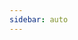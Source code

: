 ```yaml
---
sidebar: auto
---
```


<newsDetail
  :comments-count="12"
  :like-count="7"
  :liked="undefined"
  :images="undefined"
  id="016"
  title="北京市纪委监委通报：3 人被查！"
  sub-title="undefined"
  news-from="CCTV"
  date="Sun Dec 22 2024 15:45:11 GMT+0900 (日本標準時)"
  image="https://picsum.photos/200/300"
  :article-content="'undefined'"
/>
